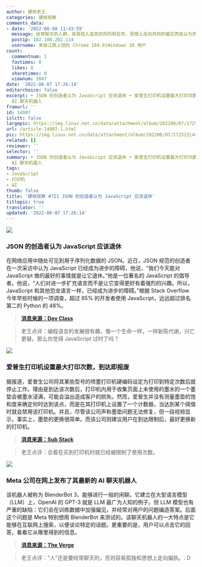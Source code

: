 ```yaml
---
author: 硬核老王
categories: 硬核观察
comments_data:
- date: '2022-08-08 11:43:59'
  message: 经常聊天的人群，容易陷入盲目的热烈和狂欢，思想上走向共同的偏见而自以为然。
  postip: 182.108.202.114
  username: 来自江西上饶的 Chrome 104.0|Windows 10 用户
count:
  commentnum: 1
  favtimes: 0
  likes: 0
  sharetimes: 0
  viewnum: 3047
date: '2022-08-07 17:26:14'
editorchoice: false
excerpt: • JSON 的创造者认为 JavaScript 应该退休 • 爱普生打印机设置最大打印次数，到达即报废 • Meta 公司在网上发布了其最新的
  AI 聊天机器人
fromurl: ''
id: 14907
islctt: false
largepic: https://img.linux.net.cn/data/attachment/album/202208/07/172523j44q0hj870fptyxo.jpg
url: /article-14907-1.html
pic: https://img.linux.net.cn/data/attachment/album/202208/07/172523j44q0hj870fptyxo.jpg.thumb.jpg
related: []
reviewer: ''
selector: ''
summary: • JSON 的创造者认为 JavaScript 应该退休 • 爱普生打印机设置最大打印次数，到达即报废 • Meta 公司在网上发布了其最新的
  AI 聊天机器人
tags:
- JavaScript
- 打印机
- AI
thumb: false
title: '硬核观察 #721 JSON 的创造者认为 JavaScript 应该退休'
titlepic: true
translator: ''
updated: '2022-08-07 17:26:14'
---
```


![](/data/attachment/album/202208/07/172523j44q0hj870fptyxo.jpg)


### JSON 的创造者认为 JavaScript 应该退休


在网络应用中随处可见到用于序列化数据的 JSON。近日，JSON 规范的创造者在一次采访中认为 JavaScript 已经成为进步的障碍，他说，“我们今天能对 JavaScript 做的最好的事情就是让它退休。”他是一位著名的 JavaScript 的倡导者。他说，“人们对进一步扩充语言而不是让它变得更好有着强烈的兴趣。所以，JavaScript 和其他恐龙语言一样，已经成为进步的障碍。”根据 Stack Overflow 今年早些时候的一项调查，超过 65% 的开发者使用 JavaScript，远远超过排名第二的 Python 的 48%。



> 
> **[消息来源：Dev Class](https://devclass.com/2022/08/04/retire_javascript_says-json-creator-douglas-crockford/)**
> 
> 
> 



> 
> 老王点评：编程语言的发展很有趣，像一个生命一样，一样新陈代谢，兴亡更替。那么你觉得 JavaScript 过时了吗？
> 
> 
> 


![](/data/attachment/album/202208/07/172539wrfef9bfi2bi9f42.jpg)


### 爱普生打印机设置最大打印次数，到达即报废


据报道，爱普生公司将其某些型号的喷墨打印机硬编码设定为打印到特定次数后就停止工作。理由是到达该次数后，打印机内用于收集页面上未使用的墨水的一个墨垫会被墨水浸满，可能会溢出造成客户的损失。然而，爱普生并没有测量墨垫的饱和度来确定何时达到该点，而是在其打印机上设置了一个计数器，当达到某个阈值时就会禁用该打印机。并且，尽管该公司声称墨垫问题无法修复，但一段视频显示，事实上，墨垫的更换很简单。而该公司则建议用户在到达限制后，最好更换新的打印机。



> 
> **[消息来源：Sub Stack](https://fighttorepair.substack.com/p/citing-danger-of-ink-spills-epson)**
> 
> 
> 



> 
> 老王点评：合着在买到打印机时就已经被限制了使用次数。
> 
> 
> 


![](/data/attachment/album/202208/07/172557sbw9kwwmk15swyks.jpg)


### Meta 公司在网上发布了其最新的 AI 聊天机器人


该机器人被称为 BlenderBot 3，能够进行一般的闲聊。它建立在大型语言模型（LLM）上，OpenAI 的 GPT-3 就是 LLM 最广为人知的例子。但 LLM 模型也有严重的缺陷：它们会在训练数据中加强偏见，并经常对用户的问题编造答案。后面这个问题是 Meta 特别想用 BlenderBot 来测试的。该聊天机器人的一大特点是它能够在互联网上搜索，以便谈论特定的话题。更重要的是，用户可以点击它的回答，看看它从哪里得到的信息。



> 
> **[消息来源：The Verge](https://www.theverge.com/2022/8/5/23293281/meta-ai-chatbot-blenderbot-3-web-access-research-safety)**
> 
> 
> 



> 
> 老王点评：“人”还是要经常聊天的，否则容易孤独和思想上走向偏执。: D
> 
> 
>